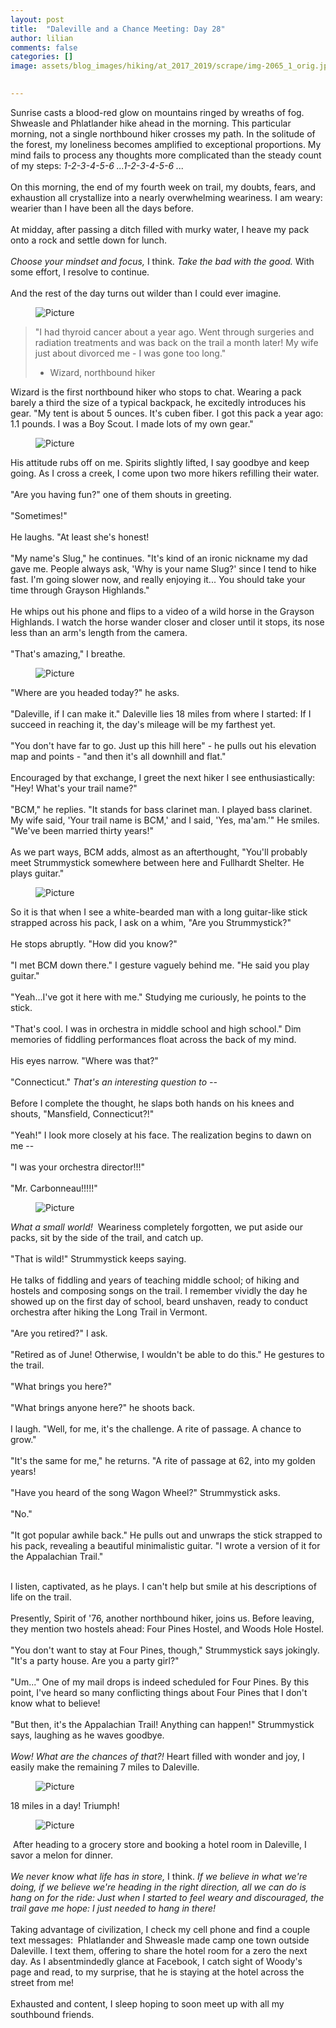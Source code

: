 ```yaml
---
layout: post  
title:  "Daleville and a Chance Meeting: Day 28"  
author: lilian  
comments: false  
categories: []  
image: assets/blog_images/hiking/at_2017_2019/scrape/img-2065_1_orig.jpg 
                  

---
```

<span>Sunrise casts a blood-red glow on mountains ringed by wreaths of fog. Shweasle and Phlatlander hike ahead in the morning. This particular morning, not a single northbound hiker crosses my path. In the solitude of the forest, my loneliness becomes amplified to exceptional proportions. My mind fails to process any thoughts more complicated than the steady count of my steps: <em>1-2-3-4-5-6 ...1-2-3-4-5-6 ... </em><br><br>On this morning, the end of my fourth week on trail, my doubts, fears, and exhaustion all crystallize into a nearly overwhelming weariness. I am weary: wearier than I have been all the days before.<span> </span></span><br><br><span>At midday, after passing a ditch filled with murky water, I heave my pack onto a rock and settle down for lunch.<span>&nbsp;</span></span><br><br><span><em>Choose your mindset and focus,</em> I think. <em>Take the bad with the good. </em>With some effort, I resolve to continue.</span><br><br><span>And the rest of the day turns out wilder than I could ever imagine.<span> </span></span>

<figure><img src="{{site.baseurl}}/assets/blog_images/hiking/at_2017_2019/scrape/img-2065_1_orig.jpg" alt="Picture" style="width:auto;max-width:100%"></figure>

<blockquote>"I had thyroid cancer about a year ago. Went through surgeries and radiation treatments and was back on the trail a month later! My wife just about divorced me - I was gone too long."

- Wizard, northbound hiker</blockquote>

Wizard is the first northbound hiker who stops to chat. Wearing a pack barely a third the size of a typical backpack, he excitedly introduces his gear. "My tent is about 5 ounces. It's cuben fiber. I got this pack a year ago: 1.1 pounds. I was a Boy Scout. I made lots of my own gear."<br>

<figure><img src="{{site.baseurl}}/assets/blog_images/hiking/at_2017_2019/scrape/img-2067.jpg?1487723451" alt="Picture" style="width:auto;max-width:100%"></figure>

His attitude rubs off on me. Spirits slightly lifted, I say goodbye and keep going. As I cross a creek, I come upon two more hikers refilling their water.<br><br>"Are you having fun?" one of them shouts in greeting.&nbsp;<br><br>"Sometimes!"<br><br>He laughs. "At least she's honest!<br><br>"My name's Slug," he continues. "It's kind of an ironic nickname my dad gave me. People always ask, 'Why is your name Slug?' since I tend to hike fast. I'm going slower now, and really enjoying it... You should take your time through Grayson Highlands."<br><br>He whips out his phone and flips to a video of a wild horse in the Grayson Highlands. I watch the horse wander closer and closer until it stops, its nose less than an arm's length from the camera.&nbsp;<br><br>"That's amazing," I breathe.

<figure><img src="{{site.baseurl}}/assets/blog_images/hiking/at_2017_2019/scrape/img-2068.jpg?1487723835" alt="Picture" style="width:auto;max-width:100%"></figure>

"Where are you headed today?" he asks.<br><br>"Daleville, if I can make it." Daleville lies 18 miles from where I started: If I succeed in reaching it, the day's mileage will be my farthest yet.&nbsp;<br><br>"You don't have far to go. Just up this hill here" - he pulls out his elevation map and points - "and then it's all downhill and flat."<br><br>Encouraged by that exchange, I greet the next hiker I see enthusiastically: "Hey! What's your trail name?"<br><br>"BCM," he replies. "It stands for bass clarinet man. I played bass clarinet. My wife said, 'Your trail name is BCM,' and I said, 'Yes, ma'am.'" He smiles. "We've been married thirty years!"<br><br><span>As we part ways, BCM adds, almost as an afterthought, "You'll probably meet Strummystick somewhere between here and Fullhardt Shelter. He plays guitar."</span><br>

<figure><img src="{{site.baseurl}}/assets/blog_images/hiking/at_2017_2019/scrape/img-2069.jpg?1487723988" alt="Picture" style="width:auto;max-width:100%"></figure>

So it is that when I see a white-bearded man with a long guitar-like stick strapped across his pack, I ask on a whim, "Are you Strummystick?"<br><br>He stops abruptly. "How did you know?"<br><br>"I met BCM down there." I gesture vaguely behind me. "He said you play guitar."<br><br>"Yeah...I've got it here with me." Studying me curiously, he points to the stick.&nbsp;<br><br>"That's cool. I was in orchestra in middle school and high school." Dim memories of fiddling performances float across the back of my mind.<br><br>His eyes narrow. "Where was that?"<br><br>"Connecticut." <em>That's an interesting question to --</em>&nbsp;<br><br>Before I complete the thought, he slaps both hands on his knees and shouts, "Mansfield, Connecticut?!"<br><br>"Yeah!" I look more closely at his face. The realization begins to dawn on me --<br><br>"I was your orchestra director!!!"<br><br>"Mr. Carbonneau!!!!!"&nbsp;<br>

<figure><img src="{{site.baseurl}}/assets/blog_images/hiking/at_2017_2019/scrape/img-2075.jpg?1487724296" alt="Picture" style="width:auto;max-width:100%"></figure>

<em>What a small world!</em>&nbsp; Weariness completely forgotten, we put aside our packs, sit by the side of the trail, and catch up.&nbsp;<br><br>"That is wild!" Strummystick keeps saying.&nbsp;<br><br>He talks of fiddling and years of teaching middle school; of hiking and hostels and composing songs on the trail. I remember vividly the day he showed up on the first day of school, beard unshaven, ready to conduct orchestra after hiking the Long Trail in Vermont.<br><br>"Are you retired?" I ask.<br><br>"Retired as of June! Otherwise, I wouldn't be able to do this." He gestures to the trail.<br><br>"What brings you here?"<br><br>"What brings anyone here?" he shoots back.<br><br>I laugh. "Well, for me, it's the challenge. A rite of passage. A chance to grow."<br><br>"It's the same for me," he returns. "A rite of passage at 62, into my golden years!<br><br>"Have you heard of the song Wagon Wheel?" Strummystick asks.<br><br>"No."<br><br>"It got popular awhile back." He pulls out and unwraps the stick strapped to his pack, revealing a beautiful minimalistic guitar. "I wrote a version of it for the Appalachian Trail."<br>

<br>I listen, captivated, as he plays. I can't help but smile at his descriptions of life on the trail.&nbsp;<br><br>Presently, Spirit of '76, another northbound hiker, joins us. Before leaving, they mention two hostels ahead: Four Pines Hostel, and Woods Hole Hostel.<br><br>"You don't want to stay at Four Pines, though," Strummystick says jokingly. "It's a party house. Are you a party girl?"<br><br>"Um..." One of my mail drops is indeed scheduled for Four Pines. By this point, I've heard so many conflicting things about Four Pines that I don't know what to believe!<br><br>"But then, it's the Appalachian Trail! Anything can happen!" Strummystick says, laughing as he waves goodbye.<br><br><em>Wow! What are the chances of that?!</em>&nbsp;Heart filled with wonder and joy, I easily make the remaining 7 miles to Daleville.&nbsp;

<figure><img src="{{site.baseurl}}/assets/blog_images/hiking/at_2017_2019/scrape/img-2078_orig.jpg" alt="Picture" style="width:auto;max-width:100%"></figure>

18 miles in a day! Triumph!&nbsp;

<figure><img src="{{site.baseurl}}/assets/blog_images/hiking/at_2017_2019/scrape/img-2079.jpg?1487725364" alt="Picture" style="width:auto;max-width:100%"></figure>

&nbsp;After heading to a grocery store and booking a hotel room in Daleville, I savor a melon for dinner.<br><br><em>We never know what life has in store,</em>&nbsp;I think. <em>If we believe in what we're doing, if we believe we're heading in the right direction, all we can do is hang on for the ride: Just when I started to feel weary and discouraged, the trail gave me hope: I just needed to hang in there!&nbsp;</em><br><br>Taking advantage of civilization, I check my cell phone and find a couple text messages: &nbsp;Phlatlander and Shweasle made camp one town outside Daleville. I text them, offering to share the hotel room for a zero the next day. As I absentmindedly glance at Facebook, I catch sight of Woody's page and read, to my surprise, that he is staying at the hotel across the street from me!&nbsp;<br><br>Exhausted and content, I sleep hoping to soon meet up with all my southbound friends.